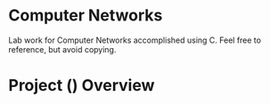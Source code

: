 # Computer Networks
Lab work for Computer Networks accomplished using C. Feel free to reference, but avoid copying.


# Project () Overview
